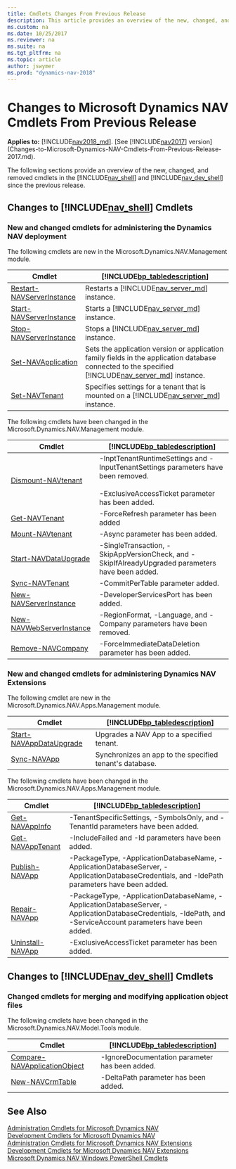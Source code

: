```yaml
---
title: Cmdlets Changes From Previous Release
description: This article provides an overview of the new, changed, and removed cmdlets in the Administration Shell and Development Shell since previous release. 
ms.custom: na
ms.date: 10/25/2017
ms.reviewer: na
ms.suite: na
ms.tgt_pltfrm: na
ms.topic: article
author: jswymer
ms.prod: "dynamics-nav-2018"
---
```

# Changes to Microsoft Dynamics NAV Cmdlets From Previous Release

**Applies to:** [!INCLUDE[nav2018_md](includes/nav2018_md.md)]. [See [!INCLUDE[nav2017](includes/nav2017.md)] version](Changes-to-Microsoft-Dynamics-NAV-Cmdlets-From-Previous-Release-2017.md).

The following sections provide an overview of the new, changed, and removed cmdlets in the [!INCLUDE[nav_shell](includes/nav_shell_md.md)] and [!INCLUDE[nav_dev_shell](includes/nav_dev_shell_md.md)] since the previous release.  

## Changes to [!INCLUDE[nav_shell](includes/nav_shell_md.md)] Cmdlets  

### New and changed cmdlets for administering the Dynamics NAV deployment

The following cmdlets are new in the Microsoft.Dynamics.NAV.Management module. 


|Cmdlet|[!INCLUDE[bp_tabledescription](includes/bp_tabledescription_md.md)]|
|------------|---------------------------------------|
|[Restart-NAVServerInstance](/powershell/module/microsoft.dynamics.nav.management/Restart-NAVServerInstance)| Restarts a [!INCLUDE[nav_server_md](includes/nav_server_md.md)] instance. |
|[Start-NAVServerInstance](/powershell/module/microsoft.dynamics.nav.management/Restart-NAVServerInstance)| Starts a [!INCLUDE[nav_server_md](includes/nav_server_md.md)] instance. |
|[Stop-NAVServerInstance](/powershell/module/microsoft.dynamics.nav.management/Restart-NAVServerInstance)| Stops a [!INCLUDE[nav_server_md](includes/nav_server_md.md)] instance. |
|[Set-NAVApplication](/powershell/module/microsoft.dynamics.nav.management/Set-NAVApplication)|Sets the application version or application family fields in the application database connected to the specified [!INCLUDE[nav_server_md](includes/nav_server_md.md)] instance.|
|[Set-NAVTenant](/powershell/module/microsoft.dynamics.nav.management/Set-NAVTenant)|Specifies settings for a tenant that is mounted on a [!INCLUDE[nav_server_md](includes/nav_server_md.md)] instance.|

The following cmdlets have been changed in the Microsoft.Dynamics.NAV.Management module.

|Cmdlet|[!INCLUDE[bp_tabledescription](includes/bp_tabledescription_md.md)]|
|------------|---------------------------------------|  
|[Dismount-NAVtenant](/powershell/module/microsoft.dynamics.nav.management/Dismount-NAVtenant)|-InptTenantRuntimeSettings and -InputTenantSettings parameters have been removed.<br /><br />-ExclusiveAccessTicket parameter has been added.|
|[Get-NAVTenant](/powershell/module/microsoft.dynamics.nav.management/Get-NAVTenant)|-ForceRefresh parameter has been added |
|[Mount-NAVtenant](/powershell/module/microsoft.dynamics.nav.management/Mount-NAVtenant)|-Async parameter has been added.|
|[Start-NAVDataUpgrade](/powershell/module/microsoft.dynamics.nav.management/Start-NAVDataUpgrade)|-SingleTransaction, -SkipAppVersionCheck, and -SkipIfAlreadyUpgraded parameters have been added.|
|[Sync-NAVTenant](/powershell/module/microsoft.dynamics.nav.management/Sync-NAVTenant)|-CommitPerTable parameter added.|
|[New-NAVServerInstance](/powershell/module/microsoft.dynamics.nav.management/New-NAVServerInstance)|-DeveloperServicesPort has been added.|
|[New-NAVWebServerInstance](/powershell/module/microsoft.dynamics.nav.management/New-NAVWebServerInstance)|-RegionFormat, -Language, and -Company parameters have been removed.|
|[Remove-NAVCompany](/powershell/module/microsoft.dynamics.nav.management/Remove-NAVCompany)|-ForceImmediateDataDeletion parameter has been added.|

<!-- A number of other new cmdlets are available in the [!INCLUDE[nav_shell](includes/nav_shell_md.md)] but are not yet listed here. For a full list, see [Administration Cmdlets for Microsoft Dynamics NAV Extensions](https://go.microsoft.com/fwlink/?LinkID=626874).  -->

### New and changed cmdlets for administering Dynamics NAV Extensions
The following cmdlet are new in the Microsoft.Dynamics.NAV.Apps.Management module. 

|Cmdlet|[!INCLUDE[bp_tabledescription](includes/bp_tabledescription_md.md)]|
|------------|---------------------------------------|  
|[Start-NAVAppDataUpgrade](/powershell/module/microsoft.dynamics.nav.apps.management/Start-NAVAppDataUpgrade)|Upgrades a NAV App to a specified tenant.|
|[Sync-NAVApp](/powershell/module/microsoft.dynamics.nav.apps.management/Sync-NAVApp)|Synchronizes an app to the specified tenant's database.|

<!--|[Get-NAVTableSynchSetupForDataUpgrade](/powershell/module/microsoft.dynamics.nav.apps.management/Get-NAVTableSynchSetupForDataUpgrade)|Gets information about the tables that will be modified, added, or removed during a tenant data upgrade on the specified  [!INCLUDE[nav_server_md](includes/nav_server_md.md)] instance.|-->

The following cmdlets have been changed in the Microsoft.Dynamics.NAV.Apps.Management module.

|Cmdlet|[!INCLUDE[bp_tabledescription](includes/bp_tabledescription_md.md)]|
|------------|---------------------------------------|  
|[Get-NAVAppInfo](/powershell/module/microsoft.dynamics.nav.apps.management/Get-NAVAppInfo)|-TenantSpecificSettings, -SymbolsOnly, and -TenantId parameters have been added.|
|[Get-NAVAppTenant](/powershell/module/microsoft.dynamics.nav.apps.management/Get-NAVAppTenant)|-IncludeFailed and -Id parameters have been added.|
|[Publish-NAVApp](/powershell/module/microsoft.dynamics.nav.apps.management/Publish-NAVApp)|-PackageType, -ApplicationDatabaseName, -ApplicationDatabaseServer, -ApplicationDatabaseCredentials, and -IdePath parameters have been added.|
|[Repair-NAVApp](/powershell/module/microsoft.dynamics.nav.apps.management/Repair-NAVApp)|-PackageType, -ApplicationDatabaseName, -ApplicationDatabaseServer, -ApplicationDatabaseCredentials, -IdePath, and -ServiceAccount parameters have been added.|
|[Uninstall-NAVApp](/powershell/module/microsoft.dynamics.nav.apps.management/Repair-NAVApp)|-ExclusiveAccessTicket parameter has been added.|

## Changes to [!INCLUDE[nav_dev_shell](includes/nav_dev_shell_md.md)] Cmdlets  

### Changed cmdlets for merging and modifying application object files 
The following cmdlets have been changed in the Microsoft.Dynamics.NAV.Model.Tools module.

|Cmdlet|[!INCLUDE[bp_tabledescription](includes/bp_tabledescription_md.md)]|
|------------|---------------------------------------|  
|[Compare-NAVApplicationObject](/powershell/module/microsoft.dynamics.nav.model.tools/Compare-NAVApplicationObject)|-IgnoreDocumentation parameter has been added.|
|[New-NAVCrmTable](/powershell/module/microsoft.dynamics.nav.model.tools/New-NAVCrmTable)|-DeltaPath parameter has been added.|

<!-- >  A number of other new cmdlets are available in the [!INCLUDE[nav_dev_shell](includes/nav_dev_shell_md.md)] but are not yet listed here. For a full list, see [Development Cmdlets for Microsoft Dynamics NAV Extensions](https://go.microsoft.com/fwlink/?LinkId=626875). -->

<!--
### Changed cmdlets for creating extension packages  
The following cmdlets have been changed in the Microsoft.Dynamics.NAV.Apps.Tools module.
|Cmdlet|[!INCLUDE[bp_tabledescription](includes/bp_tabledescription_md.md)]|
|------------|---------------------------------------|  
|[Export-NAVAppTenantWebService](/powershell/module/microsoft.dynamics.nav.apps.tools/Export-NAVAppTenantWebService)|-ServiceName parameter has been added.|
-->

## See Also  
[Administration Cmdlets for Microsoft Dynamics NAV](/powershell/module/microsoft.dynamics.nav.management/)  
[Development Cmdlets for Microsoft Dynamics NAV](/powershell/module/microsoft.dynamics.nav.model.tools/)  
[Administration Cmdlets for Microsoft Dynamics NAV Extensions](/powershell/module/microsoft.dynamics.nav.apps.management/)  
[Development Cmdlets for Microsoft Dynamics NAV Extensions](/powershell/module/microsoft.dynamics.nav.apps.tools/)  
[Microsoft Dynamics NAV Windows PowerShell Cmdlets](Microsoft-Dynamics-NAV-Windows-PowerShell-Cmdlets.md)
